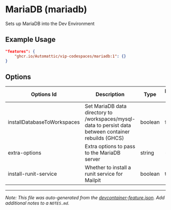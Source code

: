 
# MariaDB (mariadb)

Sets up MariaDB into the Dev Environment

## Example Usage

```json
"features": {
    "ghcr.io/Automattic/vip-codespaces/mariadb:1": {}
}
```

## Options

| Options Id | Description | Type | Default Value |
|-----|-----|-----|-----|
| installDatabaseToWorkspaces | Set MariaDB data directory to /workspaces/mysql-data to persist data between container rebuilds (GHCS) | boolean | false |
| extra-options | Extra options to pass to the MariaDB server | string | - |
| install-runit-service | Whether to install a runit service for Mailpit | boolean | true |



---

_Note: This file was auto-generated from the [devcontainer-feature.json](https://github.com/Automattic/vip-codespaces/blob/main/features/src/mariadb/devcontainer-feature.json).  Add additional notes to a `NOTES.md`._
